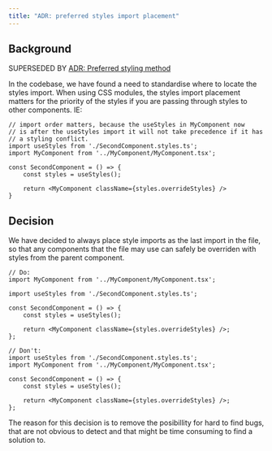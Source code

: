 ```yaml
---
title: "ADR: preferred styles import placement"
---
```


## Background

SUPERSEDED BY [ADR: Preferred styling method](./preferred-styling-method.md)

In the codebase, we have found a need to standardise where to locate the styles import. When using CSS modules, the styles import placement matters for the priority of the styles if you are passing through styles to other components. IE:

```
// import order matters, because the useStyles in MyComponent now
// is after the useStyles import it will not take precedence if it has
// a styling conflict.
import useStyles from './SecondComponent.styles.ts';
import MyComponent from '../MyComponent/MyComponent.tsx';

const SecondComponent = () => {
    const styles = useStyles();

    return <MyComponent className={styles.overrideStyles} />
}
```

## Decision

We have decided to always place style imports as the last import in the file, so that any components that the file may use can safely be overriden with styles from the parent component.

```tsx
// Do:
import MyComponent from '../MyComponent/MyComponent.tsx';

import useStyles from './SecondComponent.styles.ts';

const SecondComponent = () => {
    const styles = useStyles();

    return <MyComponent className={styles.overrideStyles} />;
};

// Don't:
import useStyles from './SecondComponent.styles.ts';
import MyComponent from '../MyComponent/MyComponent.tsx';

const SecondComponent = () => {
    const styles = useStyles();

    return <MyComponent className={styles.overrideStyles} />;
};
```

The reason for this decision is to remove the posibillity for hard to find bugs, that are not obvious to detect and that might be time consuming to find a solution to.
